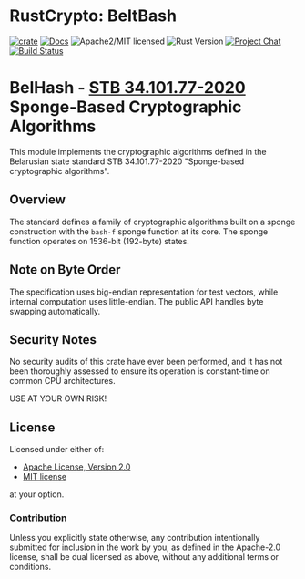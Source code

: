 # RustCrypto: BeltBash

[![crate][crate-image]][crate-link]
[![Docs][docs-image]][docs-link]
![Apache2/MIT licensed][license-image]
![Rust Version][rustc-image]
[![Project Chat][chat-image]][chat-link]
[![Build Status][build-image]][build-link]

# BelHash - [STB 34.101.77-2020] Sponge-Based Cryptographic Algorithms

This module implements the cryptographic algorithms defined in the Belarusian
state standard STB 34.101.77-2020 "Sponge-based cryptographic algorithms".

## Overview

The standard defines a family of cryptographic algorithms built on a sponge
construction with the `bash-f` sponge function at its core. The sponge function
operates on 1536-bit (192-byte) states.

## Note on Byte Order

The specification uses big-endian representation for test vectors, while
internal computation uses little-endian.
The public API handles byte swapping automatically.

## Security Notes

No security audits of this crate have ever been performed, and it has not been thoroughly assessed to ensure its operation is constant-time on common CPU architectures.

USE AT YOUR OWN RISK!

## License

Licensed under either of:

* [Apache License, Version 2.0](https://www.apache.org/licenses/LICENSE-2.0)
* [MIT license](https://opensource.org/licenses/MIT)

at your option.

### Contribution

Unless you explicitly state otherwise, any contribution intentionally submitted
for inclusion in the work by you, as defined in the Apache-2.0 license, shall be
dual licensed as above, without any additional terms or conditions.

[//]: # (badges)

[crate-image]: https://buildstats.info/crate/bash-f
[crate-link]: https://crates.io/crates/bash-f
[docs-image]: https://docs.rs/bash-f/badge.svg
[docs-link]: https://docs.rs/bash-f/
[license-image]: https://img.shields.io/badge/license-Apache2.0/MIT-blue.svg
[rustc-image]: https://img.shields.io/badge/rustc-1.85+-blue.svg
[chat-image]: https://img.shields.io/badge/zulip-join_chat-blue.svg
[chat-link]: https://rustcrypto.zulipchat.com/#narrow/stream/260038-AEADs
[downloads-image]: https://img.shields.io/crates/d/chacha20poly1305.svg
[build-image]: https://github.com/RustCrypto/AEADs/workflows/bash-f/badge.svg?branch=master&event=push
[build-link]: https://github.com/RustCrypto/AEADs/actions

[//]: # (general links)

[STB 34.101.77-2020]: https://apmi.bsu.by/assets/files/std/bash-spec241.pdf